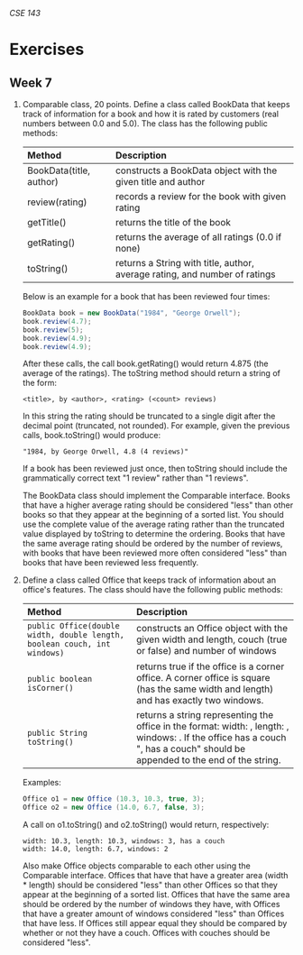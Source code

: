 _CSE 143_
# Exercises
## Week 7

1. Comparable class, 20 points. Define a class called BookData that keeps track of information for a book and how it is rated by customers (real numbers between 0.0 and 5.0). The class has the following public methods:

	| Method | Description |
	| :--- | :--- |
	| BookData(title, author) | constructs a BookData object with the given title and author |
	| review(rating) | records a review for the book with given rating |
	| getTitle() | returns the title of the book |
	| getRating() | returns the average of all ratings (0.0 if none) |
	| toString() | returns a String with title, author, average rating, and number of ratings |
   
	Below is an example for a book that has been reviewed four times:

	```java
	BookData book = new BookData("1984", "George Orwell");
	book.review(4.7);
	book.review(5);
	book.review(4.9);
	book.review(4.9);
	```

	After these calls, the call book.getRating() would return 4.875 (the average of the ratings). The toString method should return a string of the form:

	```
	<title>, by <author>, <rating> (<count> reviews)
	```

	In this string the rating should be truncated to a single digit after the decimal point (truncated, not rounded). For example, given the previous calls, book.toString() would produce:

	```
	"1984, by George Orwell, 4.8 (4 reviews)"
	```

	If a book has been reviewed just once, then toString should include the grammatically correct text "1 review" rather than "1 reviews".

	The BookData class should implement the Comparable<E> interface. Books that have a higher average rating should be considered "less" than other books so that they appear at the beginning of a sorted list. You should use the complete value of the average rating rather than the truncated value displayed by toString to determine the ordering. Books that have the same average rating should be ordered by the number of reviews, with books that have been reviewed more often considered "less" than books that have been reviewed less frequently.

1. Define a class called Office that keeps track of information about an office's features. The class should have the following public methods:

	| Method | Description |
	| :--- | :--- |
	| `public Office(double width, double length, boolean couch, int windows)` | constructs an Office object with the given width and length, couch (true or false) and number of windows |
	| `public boolean isCorner()` | returns true if the office is a corner office. A corner office is square (has the same width and length) and has exactly two windows. |
	| `public String toString()` | returns a string representing the office in the format: width: , length: , windows: . If the office has a couch ", has a couch" should be appended to the end of the string. |

	Examples:

	```java
	Office o1 = new Office (10.3, 10.3, true, 3);
	Office o2 = new Office (14.0, 6.7, false, 3);
	```

	A call on o1.toString() and o2.toString() would return, respectively:

	```
	width: 10.3, length: 10.3, windows: 3, has a couch
	width: 14.0, length: 6.7, windows: 2
	```

	Also make Office objects comparable to each other using the Comparable interface. Offices that have that have a greater area (width * length) should be considered "less" than other Offices so that they appear at the beginning of a sorted list. Offices that have the same area should be ordered by the number of windows they have, with Offices that have a greater amount of windows considered "less" than Offices that have less. If Offices still appear equal they should be compared by whether or not they have a couch. Offices with couches should be considered "less".